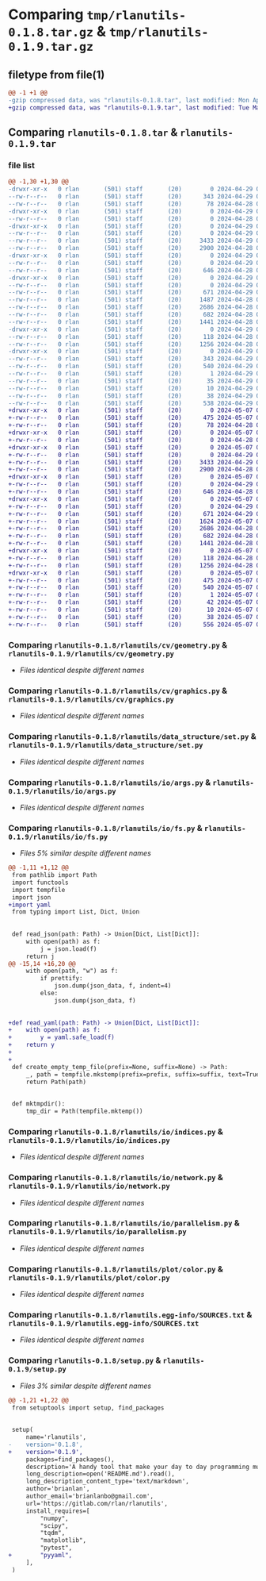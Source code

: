 # Comparing `tmp/rlanutils-0.1.8.tar.gz` & `tmp/rlanutils-0.1.9.tar.gz`

## filetype from file(1)

```diff
@@ -1 +1 @@
-gzip compressed data, was "rlanutils-0.1.8.tar", last modified: Mon Apr 29 07:50:54 2024, max compression
+gzip compressed data, was "rlanutils-0.1.9.tar", last modified: Tue May  7 03:08:05 2024, max compression
```

## Comparing `rlanutils-0.1.8.tar` & `rlanutils-0.1.9.tar`

### file list

```diff
@@ -1,30 +1,30 @@
-drwxr-xr-x   0 rlan       (501) staff       (20)        0 2024-04-29 07:50:54.048966 rlanutils-0.1.8/
--rw-r--r--   0 rlan       (501) staff       (20)      343 2024-04-29 07:50:54.048804 rlanutils-0.1.8/PKG-INFO
--rw-r--r--   0 rlan       (501) staff       (20)       78 2024-04-28 07:35:44.000000 rlanutils-0.1.8/README.md
-drwxr-xr-x   0 rlan       (501) staff       (20)        0 2024-04-29 07:50:54.044304 rlanutils-0.1.8/rlanutils/
--rw-r--r--   0 rlan       (501) staff       (20)        0 2024-04-28 06:25:11.000000 rlanutils-0.1.8/rlanutils/__init__.py
-drwxr-xr-x   0 rlan       (501) staff       (20)        0 2024-04-29 07:50:54.045791 rlanutils-0.1.8/rlanutils/cv/
--rw-r--r--   0 rlan       (501) staff       (20)        0 2024-04-29 03:30:45.000000 rlanutils-0.1.8/rlanutils/cv/__init__.py
--rw-r--r--   0 rlan       (501) staff       (20)     3433 2024-04-29 07:28:15.000000 rlanutils-0.1.8/rlanutils/cv/geometry.py
--rw-r--r--   0 rlan       (501) staff       (20)     2900 2024-04-28 08:49:32.000000 rlanutils-0.1.8/rlanutils/cv/graphics.py
-drwxr-xr-x   0 rlan       (501) staff       (20)        0 2024-04-29 07:50:54.046169 rlanutils-0.1.8/rlanutils/data_structure/
--rw-r--r--   0 rlan       (501) staff       (20)        0 2024-04-29 03:31:00.000000 rlanutils-0.1.8/rlanutils/data_structure/__init__.py
--rw-r--r--   0 rlan       (501) staff       (20)      646 2024-04-28 07:15:05.000000 rlanutils-0.1.8/rlanutils/data_structure/set.py
-drwxr-xr-x   0 rlan       (501) staff       (20)        0 2024-04-29 07:50:54.047597 rlanutils-0.1.8/rlanutils/io/
--rw-r--r--   0 rlan       (501) staff       (20)        0 2024-04-29 03:30:50.000000 rlanutils-0.1.8/rlanutils/io/__init__.py
--rw-r--r--   0 rlan       (501) staff       (20)      671 2024-04-29 03:19:35.000000 rlanutils-0.1.8/rlanutils/io/args.py
--rw-r--r--   0 rlan       (501) staff       (20)     1487 2024-04-28 07:19:30.000000 rlanutils-0.1.8/rlanutils/io/fs.py
--rw-r--r--   0 rlan       (501) staff       (20)     2686 2024-04-28 07:16:44.000000 rlanutils-0.1.8/rlanutils/io/indices.py
--rw-r--r--   0 rlan       (501) staff       (20)      682 2024-04-28 07:16:21.000000 rlanutils-0.1.8/rlanutils/io/network.py
--rw-r--r--   0 rlan       (501) staff       (20)     1441 2024-04-28 07:16:14.000000 rlanutils-0.1.8/rlanutils/io/parallelism.py
-drwxr-xr-x   0 rlan       (501) staff       (20)        0 2024-04-29 07:50:54.048439 rlanutils-0.1.8/rlanutils/plot/
--rw-r--r--   0 rlan       (501) staff       (20)      118 2024-04-28 07:15:29.000000 rlanutils-0.1.8/rlanutils/plot/__init__.py
--rw-r--r--   0 rlan       (501) staff       (20)     1256 2024-04-28 07:17:37.000000 rlanutils-0.1.8/rlanutils/plot/color.py
-drwxr-xr-x   0 rlan       (501) staff       (20)        0 2024-04-29 07:50:54.045249 rlanutils-0.1.8/rlanutils.egg-info/
--rw-r--r--   0 rlan       (501) staff       (20)      343 2024-04-29 07:50:53.000000 rlanutils-0.1.8/rlanutils.egg-info/PKG-INFO
--rw-r--r--   0 rlan       (501) staff       (20)      540 2024-04-29 07:50:54.000000 rlanutils-0.1.8/rlanutils.egg-info/SOURCES.txt
--rw-r--r--   0 rlan       (501) staff       (20)        1 2024-04-29 07:50:53.000000 rlanutils-0.1.8/rlanutils.egg-info/dependency_links.txt
--rw-r--r--   0 rlan       (501) staff       (20)       35 2024-04-29 07:50:53.000000 rlanutils-0.1.8/rlanutils.egg-info/requires.txt
--rw-r--r--   0 rlan       (501) staff       (20)       10 2024-04-29 07:50:53.000000 rlanutils-0.1.8/rlanutils.egg-info/top_level.txt
--rw-r--r--   0 rlan       (501) staff       (20)       38 2024-04-29 07:50:54.049019 rlanutils-0.1.8/setup.cfg
--rw-r--r--   0 rlan       (501) staff       (20)      538 2024-04-29 07:50:35.000000 rlanutils-0.1.8/setup.py
+drwxr-xr-x   0 rlan       (501) staff       (20)        0 2024-05-07 03:08:05.240431 rlanutils-0.1.9/
+-rw-r--r--   0 rlan       (501) staff       (20)      475 2024-05-07 03:08:05.240167 rlanutils-0.1.9/PKG-INFO
+-rw-r--r--   0 rlan       (501) staff       (20)       78 2024-04-28 07:35:44.000000 rlanutils-0.1.9/README.md
+drwxr-xr-x   0 rlan       (501) staff       (20)        0 2024-05-07 03:08:05.237520 rlanutils-0.1.9/rlanutils/
+-rw-r--r--   0 rlan       (501) staff       (20)        0 2024-04-28 06:25:11.000000 rlanutils-0.1.9/rlanutils/__init__.py
+drwxr-xr-x   0 rlan       (501) staff       (20)        0 2024-05-07 03:08:05.238500 rlanutils-0.1.9/rlanutils/cv/
+-rw-r--r--   0 rlan       (501) staff       (20)        0 2024-04-29 03:30:45.000000 rlanutils-0.1.9/rlanutils/cv/__init__.py
+-rw-r--r--   0 rlan       (501) staff       (20)     3433 2024-04-29 07:28:15.000000 rlanutils-0.1.9/rlanutils/cv/geometry.py
+-rw-r--r--   0 rlan       (501) staff       (20)     2900 2024-04-28 08:49:32.000000 rlanutils-0.1.9/rlanutils/cv/graphics.py
+drwxr-xr-x   0 rlan       (501) staff       (20)        0 2024-05-07 03:08:05.238715 rlanutils-0.1.9/rlanutils/data_structure/
+-rw-r--r--   0 rlan       (501) staff       (20)        0 2024-04-29 03:31:00.000000 rlanutils-0.1.9/rlanutils/data_structure/__init__.py
+-rw-r--r--   0 rlan       (501) staff       (20)      646 2024-04-28 07:15:05.000000 rlanutils-0.1.9/rlanutils/data_structure/set.py
+drwxr-xr-x   0 rlan       (501) staff       (20)        0 2024-05-07 03:08:05.239628 rlanutils-0.1.9/rlanutils/io/
+-rw-r--r--   0 rlan       (501) staff       (20)        0 2024-04-29 03:30:50.000000 rlanutils-0.1.9/rlanutils/io/__init__.py
+-rw-r--r--   0 rlan       (501) staff       (20)      671 2024-04-29 03:19:35.000000 rlanutils-0.1.9/rlanutils/io/args.py
+-rw-r--r--   0 rlan       (501) staff       (20)     1624 2024-05-07 03:05:59.000000 rlanutils-0.1.9/rlanutils/io/fs.py
+-rw-r--r--   0 rlan       (501) staff       (20)     2686 2024-04-28 07:16:44.000000 rlanutils-0.1.9/rlanutils/io/indices.py
+-rw-r--r--   0 rlan       (501) staff       (20)      682 2024-04-28 07:16:21.000000 rlanutils-0.1.9/rlanutils/io/network.py
+-rw-r--r--   0 rlan       (501) staff       (20)     1441 2024-04-28 07:16:14.000000 rlanutils-0.1.9/rlanutils/io/parallelism.py
+drwxr-xr-x   0 rlan       (501) staff       (20)        0 2024-05-07 03:08:05.239882 rlanutils-0.1.9/rlanutils/plot/
+-rw-r--r--   0 rlan       (501) staff       (20)      118 2024-04-28 07:15:29.000000 rlanutils-0.1.9/rlanutils/plot/__init__.py
+-rw-r--r--   0 rlan       (501) staff       (20)     1256 2024-04-28 07:17:37.000000 rlanutils-0.1.9/rlanutils/plot/color.py
+drwxr-xr-x   0 rlan       (501) staff       (20)        0 2024-05-07 03:08:05.238073 rlanutils-0.1.9/rlanutils.egg-info/
+-rw-r--r--   0 rlan       (501) staff       (20)      475 2024-05-07 03:08:05.000000 rlanutils-0.1.9/rlanutils.egg-info/PKG-INFO
+-rw-r--r--   0 rlan       (501) staff       (20)      540 2024-05-07 03:08:05.000000 rlanutils-0.1.9/rlanutils.egg-info/SOURCES.txt
+-rw-r--r--   0 rlan       (501) staff       (20)        1 2024-05-07 03:08:05.000000 rlanutils-0.1.9/rlanutils.egg-info/dependency_links.txt
+-rw-r--r--   0 rlan       (501) staff       (20)       42 2024-05-07 03:08:05.000000 rlanutils-0.1.9/rlanutils.egg-info/requires.txt
+-rw-r--r--   0 rlan       (501) staff       (20)       10 2024-05-07 03:08:05.000000 rlanutils-0.1.9/rlanutils.egg-info/top_level.txt
+-rw-r--r--   0 rlan       (501) staff       (20)       38 2024-05-07 03:08:05.240481 rlanutils-0.1.9/setup.cfg
+-rw-r--r--   0 rlan       (501) staff       (20)      556 2024-05-07 01:57:01.000000 rlanutils-0.1.9/setup.py
```

### Comparing `rlanutils-0.1.8/rlanutils/cv/geometry.py` & `rlanutils-0.1.9/rlanutils/cv/geometry.py`

 * *Files identical despite different names*

### Comparing `rlanutils-0.1.8/rlanutils/cv/graphics.py` & `rlanutils-0.1.9/rlanutils/cv/graphics.py`

 * *Files identical despite different names*

### Comparing `rlanutils-0.1.8/rlanutils/data_structure/set.py` & `rlanutils-0.1.9/rlanutils/data_structure/set.py`

 * *Files identical despite different names*

### Comparing `rlanutils-0.1.8/rlanutils/io/args.py` & `rlanutils-0.1.9/rlanutils/io/args.py`

 * *Files identical despite different names*

### Comparing `rlanutils-0.1.8/rlanutils/io/fs.py` & `rlanutils-0.1.9/rlanutils/io/fs.py`

 * *Files 5% similar despite different names*

```diff
@@ -1,11 +1,12 @@
 from pathlib import Path
 import functools
 import tempfile
 import json
+import yaml
 from typing import List, Dict, Union
 
 
 def read_json(path: Path) -> Union[Dict, List[Dict]]:
     with open(path) as f:
         j = json.load(f)
     return j
@@ -15,14 +16,20 @@
     with open(path, "w") as f:
         if prettify:
             json.dump(json_data, f, indent=4)
         else:
             json.dump(json_data, f)
 
 
+def read_yaml(path: Path) -> Union[Dict, List[Dict]]:
+    with open(path) as f:
+        y = yaml.safe_load(f)
+    return y
+
+
 def create_empty_temp_file(prefix=None, suffix=None) -> Path:
     _, path = tempfile.mkstemp(prefix=prefix, suffix=suffix, text=True)
     return Path(path)
 
 
 def mktmpdir():
     tmp_dir = Path(tempfile.mktemp())
```

### Comparing `rlanutils-0.1.8/rlanutils/io/indices.py` & `rlanutils-0.1.9/rlanutils/io/indices.py`

 * *Files identical despite different names*

### Comparing `rlanutils-0.1.8/rlanutils/io/network.py` & `rlanutils-0.1.9/rlanutils/io/network.py`

 * *Files identical despite different names*

### Comparing `rlanutils-0.1.8/rlanutils/io/parallelism.py` & `rlanutils-0.1.9/rlanutils/io/parallelism.py`

 * *Files identical despite different names*

### Comparing `rlanutils-0.1.8/rlanutils/plot/color.py` & `rlanutils-0.1.9/rlanutils/plot/color.py`

 * *Files identical despite different names*

### Comparing `rlanutils-0.1.8/rlanutils.egg-info/SOURCES.txt` & `rlanutils-0.1.9/rlanutils.egg-info/SOURCES.txt`

 * *Files identical despite different names*

### Comparing `rlanutils-0.1.8/setup.py` & `rlanutils-0.1.9/setup.py`

 * *Files 3% similar despite different names*

```diff
@@ -1,21 +1,22 @@
 from setuptools import setup, find_packages
 
 
 setup(
     name='rlanutils',
-    version='0.1.8',
+    version='0.1.9',
     packages=find_packages(),
     description='A handy tool that make your day to day programming much easier. ',
     long_description=open('README.md').read(),
     long_description_content_type='text/markdown',
     author='brianlan',
     author_email='brianlanbo@gmail.com',
     url='https://gitlab.com/rlan/rlanutils',
     install_requires=[
         "numpy",
         "scipy",
         "tqdm",
         "matplotlib",
         "pytest",
+        "pyyaml",
     ],
 )
```

